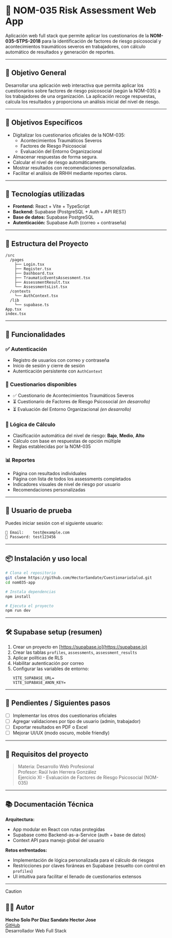 
# 🧠 NOM-035 Risk Assessment Web App

Aplicación web full stack que permite aplicar los cuestionarios de la **NOM-035-STPS-2018** para la identificación de factores de riesgo psicosocial y acontecimientos traumáticos severos en trabajadores, con cálculo automático de resultados y generación de reportes.

---

## 📌 Objetivo General

Desarrollar una aplicación web interactiva que permita aplicar los cuestionarios sobre factores de riesgo psicosocial (según la NOM-035) a los trabajadores de una organización. La aplicación recoge respuestas, calcula los resultados y proporciona un análisis inicial del nivel de riesgo.

---

## 🎯 Objetivos Específicos

- Digitalizar los cuestionarios oficiales de la NOM-035:
  - Acontecimientos Traumáticos Severos
  - Factores de Riesgo Psicosocial
  - Evaluación del Entorno Organizacional
- Almacenar respuestas de forma segura.
- Calcular el nivel de riesgo automáticamente.
- Mostrar resultados con recomendaciones personalizadas.
- Facilitar el análisis de RRHH mediante reportes claros.

---

## 🚀 Tecnologías utilizadas

- **Frontend:** React + Vite + TypeScript
- **Backend:** Supabase (PostgreSQL + Auth + API REST)
- **Base de datos:** Supabase PostgreSQL
- **Autenticación:** Supabase Auth (correo + contraseña)


---

## 🧩 Estructura del Proyecto

```
/src
  /pages
    ├── Login.tsx
    ├── Register.tsx
    ├── Dashboard.tsx
    ├── TraumaticEventsAssessment.tsx
    ├── AssessmentResult.tsx
    └── AssessmentsList.tsx
  /contexts
    └── AuthContext.tsx
  /lib
    └── supabase.ts
App.tsx
index.tsx
```

---

## 👥 Funcionalidades

### ✅ Autenticación
- Registro de usuarios con correo y contraseña
- Inicio de sesión y cierre de sesión
- Autenticación persistente con `AuthContext`

### 📝 Cuestionarios disponibles
- ✅ Cuestionario de Acontecimientos Traumáticos Severos
- ⏳ Cuestionario de Factores de Riesgo Psicosocial *(en desarrollo)*
- ⏳ Evaluación del Entorno Organizacional *(en desarrollo)*

### 🧠 Lógica de Cálculo
- Clasificación automática del nivel de riesgo: **Bajo**, **Medio**, **Alto**
- Cálculo con base en respuestas de opción múltiple
- Reglas establecidas por la NOM-035

### 📊 Reportes
- Página con resultados individuales
- Página con lista de todos los assessments completados
- Indicadores visuales de nivel de riesgo por usuario
- Recomendaciones personalizadas

---

## 🧪 Usuario de prueba

Puedes iniciar sesión con el siguiente usuario:

```bash
📧 Email:    test@example.com
🔑 Password: test123456
```

---

## 📦 Instalación y uso local

```bash
# Clona el repositorio
git clone https://github.com/HectorSandate/CuestionarioSalud.git
cd nom035-app

# Instala dependencias
npm install

# Ejecuta el proyecto
npm run dev
```

---

## 🛠️ Supabase setup (resumen)

1. Crear un proyecto en [https://supabase.io](https://supabase.io)
2. Crear las tablas `profiles`, `assessments`, `assessment_results`
3. Aplicar políticas de RLS
4. Habilitar autenticación por correo
5. Configurar las variables de entorno:
   ```
   VITE_SUPABASE_URL=
   VITE_SUPABASE_ANON_KEY=
   ```

---

## 📌 Pendientes / Siguientes pasos

- [ ] Implementar los otros dos cuestionarios oficiales
- [ ] Agregar validaciones por tipo de usuario (admin, trabajador)
- [ ] Exportar resultados en PDF o Excel
- [ ] Mejorar UI/UX (modo oscuro, mobile friendly)

---

## 📄 Requisitos del proyecto

> Materia: Desarrollo Web Profesional  
> Profesor: Raúl Iván Herrera González  
> Ejercicio XI - Evaluación de Factores de Riesgo Psicosocial (NOM-035)

---

## 📚 Documentación Técnica

**Arquitectura:**
- App modular en React con rutas protegidas
- Supabase como Backend-as-a-Service (auth + base de datos)
- Context API para manejo global del usuario

**Retos enfrentados:**
- Implementación de lógica personalizada para el cálculo de riesgos
- Restricciones por claves foráneas en Supabase (resuelto con control en `profiles`)
- UI intuitiva para facilitar el llenado de cuestionarios extensos

---

> [!CAUTION]
> ## 🧑‍💻 Autor
> **Hecho Solo Por Diaz Sandate Hector Jose**  
[GitHub](https://github.com/HectorSandate)  
Desarrollador Web Full Stack
